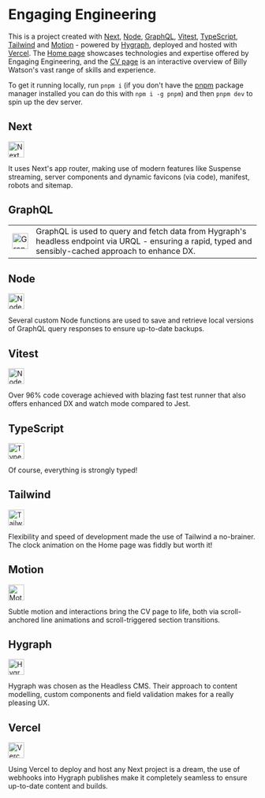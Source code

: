 # Engaging Engineering

This is a project created with [Next](https://nextjs.org/), [Node](https://nodejs.org/en), [GraphQL](https://graphql.org/), [Vitest](https://vitest.dev/), [TypeScript](https://www.typescriptlang.org/), [Tailwind](https://tailwindcss.com/) and [Motion](https://motion.dev/) - powered by [Hygraph](https://hygraph.com/), deployed and hosted with [Vercel](https://vercel.com/). The [Home page](https://www.engaging.engineering/) showcases technologies and expertise offered by Engaging Engineering, and the [CV page](https://www.engaging.engineering/cv) is an interactive overview of Billy Watson's vast range of skills and experience.

To get it running locally, run `pnpm i` (if you don't have the [pnpm](https://pnpm.io/) package manager installed you can do this with `npm i -g pnpm`) and then `pnpm dev` to spin up the dev server.

## Next

<img src="https://eu-west-2.graphassets.com/clua49x6o2fv607l98axy16wb/cm3h83ncpbi5h07mpb71mbnfy" alt="Next icon" width="32" />

It uses Next's app router, making use of modern features like Suspense streaming, server components and dynamic favicons (via code), manifest, robots and sitemap.

## GraphQL

<table>
  <tr>
    <td valign="middle" width="32">
      <img src="https://eu-west-2.graphassets.com/clua49x6o2fv607l98axy16wb/cm3h862c7baty07mnczjsadoq" alt="GraphQL icon" width="32" />
    </td>
    <td valign="middle">
      GraphQL is used to query and fetch data from Hygraph's headless endpoint via URQL - ensuring a rapid, typed and sensibly-cached approach to enhance DX.
    </td>
  </tr>
</table>

## Node

<img src="https://eu-west-2.graphassets.com/clua49x6o2fv607l98axy16wb/cm3h843reblgj07l7ngxmszpx" alt="Node icon" width="32" />

Several custom Node functions are used to save and retrieve local versions of GraphQL query responses to ensure up-to-date backups.

## Vitest

<img src="https://eu-west-2.graphassets.com/clua49x6o2fv607l98axy16wb/cm669n3dj0eki07l1ll2mj10q" alt="Node icon" width="32" />

Over 96% code coverage achieved with blazing fast test runner that also offers enhanced DX and watch mode compared to Jest.

## TypeScript

<img src="https://eu-west-2.graphassets.com/clua49x6o2fv607l98axy16wb/cm3h857ombalp07mnsaxn1xzp" alt="TypeScript icon" width="32" />

Of course, everything is strongly typed!

## Tailwind

<img src="https://eu-west-2.graphassets.com/clua49x6o2fv607l98axy16wb/cm3h87lylbm0a07l7j1a78y0z" alt="Tailwind icon" width="32" />

Flexibility and speed of development made the use of Tailwind a no-brainer. The clock animation on the Home page was fiddly but worth it!

## Motion

<img src="https://eu-west-2.graphassets.com/clua49x6o2fv607l98axy16wb/cm669n3dz0f3e07mk7qg2n4z3" alt="Motion icon" width="32" />

Subtle motion and interactions bring the CV page to life, both via scroll-anchored line animations and scroll-triggered section transitions.

## Hygraph

<img src="https://eu-west-2.graphassets.com/clua49x6o2fv607l98axy16wb/cm669n3dx0e5s07l33tu0wk61" alt="Hygraph icon" width="32" />

Hygraph was chosen as the Headless CMS. Their approach to content modelling, custom components and field validation makes for a really pleasing UX.

## Vercel

<img src="https://eu-west-2.graphassets.com/clua49x6o2fv607l98axy16wb/cm669n3e50e5w07l3y6quuosf" alt="Vercel icon" width="32" />

Using Vercel to deploy and host any Next project is a dream, the use of webhooks into Hygraph publishes make it completely seamless to ensure up-to-date content and builds.

